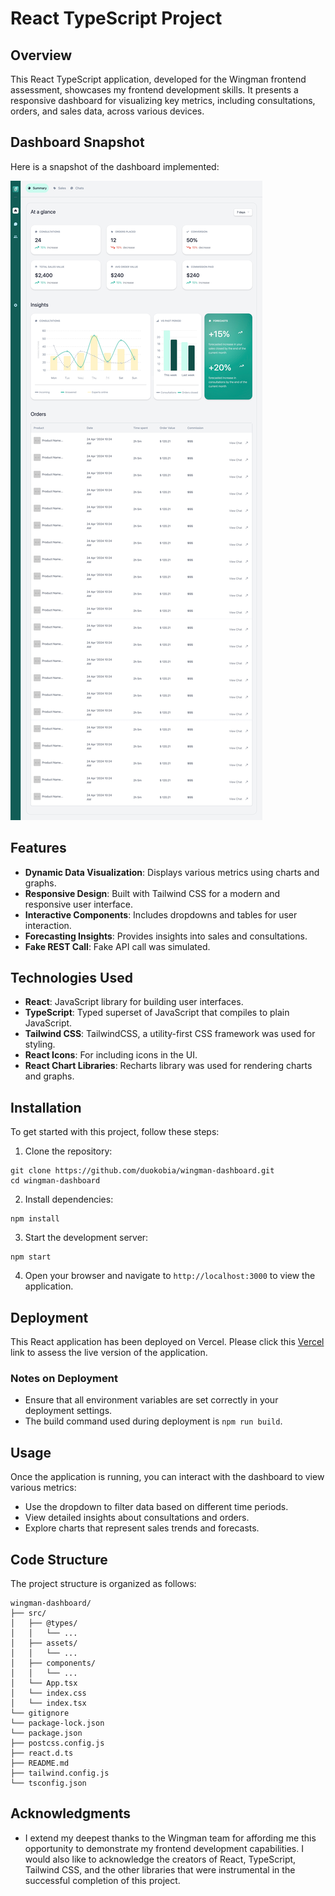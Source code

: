 # React TypeScript Project

## Overview

This React TypeScript application, developed for the Wingman frontend assessment, showcases my frontend development skills. It presents a responsive dashboard for visualizing key metrics, including consultations, orders, and sales data, across various devices.

## Dashboard Snapshot

Here is a snapshot of the dashboard implemented:

![Dashboard Snapshot](./src/assets/wingman-dashboard-snapshot.png)  


## Features

- **Dynamic Data Visualization**: Displays various metrics using charts and graphs.
- **Responsive Design**: Built with Tailwind CSS for a modern and responsive user interface.
- **Interactive Components**: Includes dropdowns and tables for user interaction.
- **Forecasting Insights**: Provides insights into sales and consultations.
- **Fake REST Call**: Fake API call was simulated.

## Technologies Used

- **React**: JavaScript library for building user interfaces.
- **TypeScript**: Typed superset of JavaScript that compiles to plain JavaScript.
- **Tailwind CSS**: TailwindCSS, a utility-first CSS framework was used for styling.
- **React Icons**: For including icons in the UI.
- **React Chart Libraries**: Recharts library was used for rendering charts and graphs.

## Installation

To get started with this project, follow these steps:

1. Clone the repository:
  ```
  git clone https://github.com/duokobia/wingman-dashboard.git
  cd wingman-dashboard
  ```

2. Install dependencies:
 ```
 npm install
 ```


3. Start the development server:
```
npm start
```


4. Open your browser and navigate to `http://localhost:3000` to view the application.

## Deployment

This React application has been deployed on Vercel. Please click this [Vercel](https://wingman-dashboard-chi.vercel.app/) link to assess the live version of the application. 

### Notes on Deployment
- Ensure that all environment variables are set correctly in your deployment settings.
- The build command used during deployment is `npm run build`.

## Usage

Once the application is running, you can interact with the dashboard to view various metrics:

- Use the dropdown to filter data based on different time periods.
- View detailed insights about consultations and orders.
- Explore charts that represent sales trends and forecasts.

## Code Structure

The project structure is organized as follows:


```
wingman-dashboard/
├── src/
│   ├── @types/
│   │   └── ...
│   ├── assets/
│   │   └── ...
│   ├── components/
│   │   └── ...
│   └── App.tsx
│   └── index.css
│   └── index.tsx
└── gitignore
└── package-lock.json
└── package.json
├── postcss.config.js
├── react.d.ts
├── README.md
├── tailwind.config.js
└── tsconfig.json
```


## Acknowledgments

- I extend my deepest thanks to the Wingman team for affording me this opportunity to demonstrate my frontend development capabilities. I would also like to acknowledge the creators of React, TypeScript, Tailwind CSS, and the other libraries that were instrumental in the successful completion of this project.
